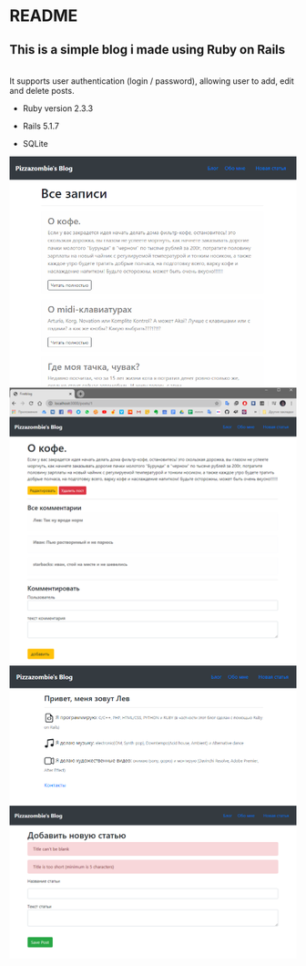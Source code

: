 # README

<h2>This is a simple blog i made using Ruby on Rails</h2><br>
It supports user authentication (login / password), allowing user to add, edit and delete posts.

* Ruby version 2.3.3

* Rails 5.1.7

* SQLite
<img src="/app/assets/images/blog.png">
<img src="/app/assets/images/show.png">
<img src="/app/assets/images/about.png">
<img src="/app/assets/images/error.png">

<br>
